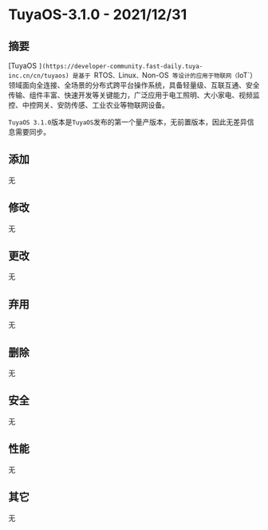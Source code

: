 # TuyaOS-3.1.0 - 2021/12/31

## 摘要

[TuyaOS `](https://developer-community.fast-daily.tuya-inc.cn/cn/tuyaos) 是基于 `RTOS`、`Linux`、`Non-OS` 等设计的应用于物联网（`IoT`）领域面向全连接、全场景的分布式跨平台操作系统，具备轻量级、互联互通、安全传输、组件丰富、快速开发等关键能力，广泛应用于电工照明、大小家电、视频监控、中控网关、安防传感、工业农业等物联网设备。 

`TuyaOS 3.1.0`版本是`TuyaOS`发布的第一个量产版本，无前置版本，因此无差异信息需要同步。

## 添加

无



## 修改

无



## 更改

无



## 弃用

无



## 删除

无



## 安全

无



## 性能

无



## 其它

无